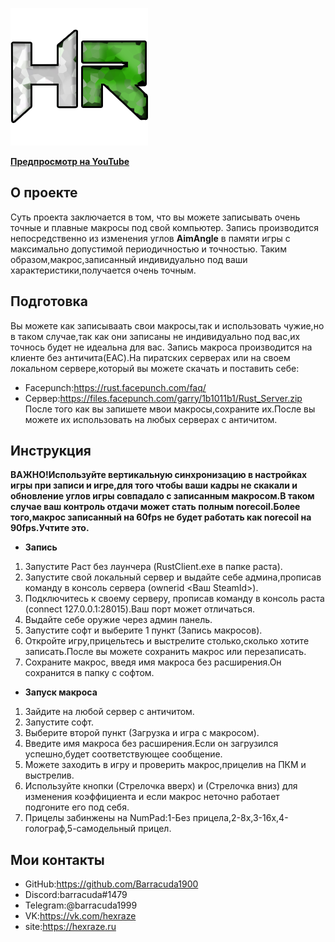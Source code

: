 ![GitHub](logo_site.png)

[**Предпросмотр на YouTube**](https://youtu.be/I2QdjsUjX2o)

## О проекте
  
Суть проекта заключается в том, что вы можете записывать очень точные и плавные макросы под свой компьютер.
Запись производится непосредственно из изменения углов **AimAngle** в памяти игры с максимально допустимой периодичностью и точностью.
Таким образом,макрос,записанный индивидуально под ваши характеристики,получается очень точным.

## Подготовка
Вы можете как записываать свои макросы,так и использовать чужие,но в таком случае,так как они записаны не индивидуально под вас,их точнось будет не идеальна для вас.
Запись макроса производится на клиенте без античита(EAC).На пиратских серверах или на своем локальном сервере,который вы можете скачать и поставить себе:
* Facepunch:https://rust.facepunch.com/faq/ 
* Сервер:https://files.facepunch.com/garry/1b1011b1/Rust_Server.zip
После того как вы запишете мвои макросы,сохраните их.После вы можете их использовать на любых серверах с античитом.

## Инструкция
  **ВАЖНО!Используйте вертикальную синхронизацию в настройках игры при записи и игре,для того чтобы ваши кадры не скакали и обновление углов игры совпадало с записанным макросом.В таком случае ваш контроль отдачи может стать полным norecoil.Более того,макрос записанный на 60fps не будет работать как norecoil на 90fps.Учтите это.**

* **Запись**
1. Запустите Раст без лаунчера (RustClient.exe в папке раста).
2. Запустите свой локальный сервер и выдайте себе админа,прописав команду в консоль сервера (ownerid <Ваш SteamId>).
3. Подключитесь к своему серверу, прописав команду в консоль раста (connect 127.0.0.1:28015).Ваш порт может отличаться.
4. Выдайте себе оружие через админ панель.
5. Запустите софт и выберите 1 пункт (Запись макросов).
6. Откройте игру,прицельтесь и выстрелите столько,сколько хотите записать.После вы можете сохранить макрос или перезаписать.
7. Сохраните макрос, введя имя макроса без расширения.Он сохранится в папку с софтом.
* **Запуск макроса**
1. Зайдите на любой сервер с античитом.
2. Запустите софт.
3. Выберите второй пункт (Загрузка и игра с макросом).
4. Введите имя макроса без расширения.Если он загрузился успешно,будет соответствующее сообщение.
5. Можете заходить в игру и проверить макрос,прицелив на ПКМ и выстрелив.
6. Используйте кнопки (Стрелочка вверх) и (Стрелочка вниз) для изменения коэффициента и если макрос неточно работает подгоните его под себя.
7. Прицелы забинжены на NumPad:1-Без прицела,2-8x,3-16x,4-голограф,5-самодельный прицел.


## Мои контакты
* GitHub:https://github.com/Barracuda1900
* Discord:barracuda#1479
* Telegram:@barracuda1999
* VK:https://vk.com/hexraze
* site:https://hexraze.ru
